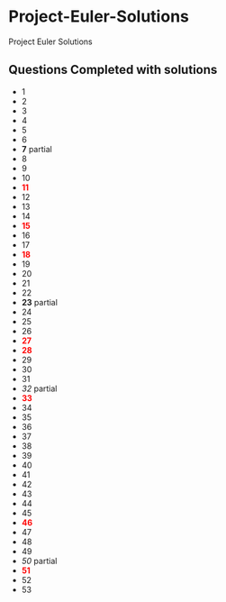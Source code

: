 # Project-Euler-Solutions
Project Euler Solutions

## Questions Completed with solutions
- 1
- 2
- 3
- 4
- 5
- 6
- **7** partial
- 8
- 9
- 10
- <b style="color:red">11</b>
- 12
- 13
- 14
- <b style="color:red">15</b>
- 16
- 17
- <b style="color:red">18</b>
- 19
- 20
- 21
- 22
- **23** partial
- 24
- 25
- 26
- <b style="color:red">27</b>
- <b style="color:red">28</b>
- 29
- 30
- 31
- *32*  partial
- <b style="color:red">33</b>
- 34
- 35
- 36
- 37
- 38
- 39
- 40
- 41
- 42
- 43
- 44
- 45
- <b style="color:red">46</b>
- 47
- 48
- 49
- *50* partial
- <b style="color:red">51</b>
- 52
- 53